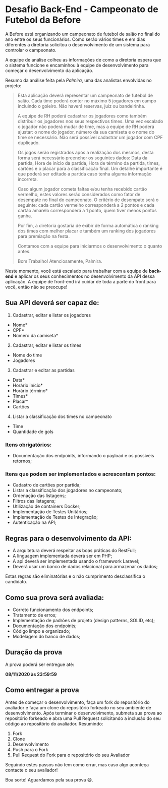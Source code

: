 # Desafio Back-End - Campeonato de Futebol da Before

A Before está organizando um campeonato de futebol de salão no final do ano entre os seus funcionários. Como serão vários times e em dias diferentes a diretoria solicitou o desenvolvimento de um sistema para controlar o campeonato.

A equipe de análise colheu as informações de como a diretoria espera que o sistema funcione e encaminhou à equipe de desenvolvimento para começar o desenvolvimento da aplicação.

Resumo da análise feita pela _Palmira_, uma das analistas envolvidas no projeto:

> Esta aplicação deverá representar um campeonato de futebol de salão. Cada time poderá conter no máximo 5 jogadores em campo incluindo o goleiro. Não haverá reservas, juiz ou bandeirinha. 
>
> A equipe de RH poderá cadastrar os jogadores como também distribuir os jogadores nos seus respectivos times. Uma vez escalado o jogador não poderá mudar de time, mas a equipe de RH poderá ajustar: o nome do jogador, número da sua camiseta e o nome do time se necessário. Não será possível cadastrar um jogador com CPF duplicado.
>
> Os jogos serão registrados após a realização dos mesmos, desta forma será necessário preencher os seguintes dados: Data da partida, Hora de início da partida, Hora de término da partida, times, cartões e o placar para a classificação final. Um detalhe importante é que poderá ser editado a partida caso tenha alguma informação incorreta.
>
> Caso algum jogador cometa faltas e/ou tenha recebido cartão vermelho, estes valores serão considerados como fator de desempate no final do campeonato. O critério de desempate será o seguinte: cada cartão vermelho corresponderá a 2 pontos e cada cartão amarelo corresponderá a 1 ponto, quem tiver menos pontos ganha.
>
> Por fim, a diretoria gostaria de exibir de forma automática o ranking dos times com melhor placar e também um ranking dos jogadores para premiação na festa.
>
> Contamos com a equipe para iniciarmos o desenvolvimento o quanto antes.
>
> Bom Trabalho!
Atenciosamente, Palmira.


Neste momento, você está escalado para trabalhar com a equipe de **back-end** e aplicar os seus conhecimentos no desenvolvimento da API dessa aplicação. A equipe de front-end irá cuidar de toda a parte do front para você, então não se preocupe!

## Sua API deverá ser capaz de:
1. Cadastrar, editar e listar os jogadores
- Nome*
- CPF*
- Número da camiseta*
2. Cadastrar, editar e listar os times
- Nome do time
- Jogadores
3. Cadastrar e editar as partidas
- Data*
- Horário início*
- Horário término*
- Times*
- Placar*
- Cartões
4. Listar a classificação dos times no campeonato
- Time
- Quantidade de gols

### Itens obrigatórios:

- Documentação dos endpoints, informando o payload e os possíveis retornos;

### Itens que podem ser implementados e acrescentam pontos:

- Cadastro de cartões por partida;
- Listar a classificação dos jogadores no campeonato;
- Ordenação das listagens;
- Filtros das listagens;
- Utilização de containers Docker;
- Implementação de Testes Unitários;
- Implementação de Testes de Integração;
- Autenticação na API;

##  Regras para o desenvolvimento da API:

- A arquitetura deverá respeitar as boas práticas do RestFull;
- A linguagem implementada deverá ser em PHP;
- A api deverá ser implementada usando o framework Laravel;
- Deverá usar um banco de dados relacional para armazenar os dados;

Estas regras são eliminatórias e o não cumprimento desclassifica o candidato.

## Como sua prova será avaliada:

- Correto funcionamento dos endpoints;
- Tratamento de erros;
- Implementação de padrões de projeto (design patterns, SOLID, etc); 
- Documentação dos endpoints;
- Código limpo e organizado;
- Modelagem do banco de dados;

## Duração da prova

A prova poderá ser entregue até:

**08/11/2020 às 23:59:59**

## Como entregar a prova

Antes de começar o desenvolvimento, faça um fork do repositório do avaliador e faça um clone do repositório forkeado no seu ambiente de desenvolvimento.
Após terminar o desenvolvimento, submeta sua prova ao repositório forkeado e abra uma Pull Request solicitando a inclusão do seu código ao repositório do avaliador.
Resumindo:

1. Fork
2. Clone
3. Desenvolvimento
4. Push para o Fork
5. Pull Request do Fork para o repositório do seu Avaliador

Seguindo estes passos não tem como errar, mas caso algo aconteça contacte o seu avaliador!

Boa sorte! Aguardamos pela sua prova :smile:.

